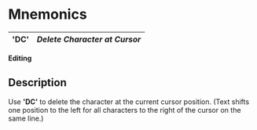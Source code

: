 # Mnemonics

**'DC'** |  **_Delete Character at Cursor_**  
---|---  
  
**Editing**

##  Description

Use **'DC'** to delete the character at the current cursor position. (Text shifts one position to the left for all characters to the right of the cursor on the same line.)
